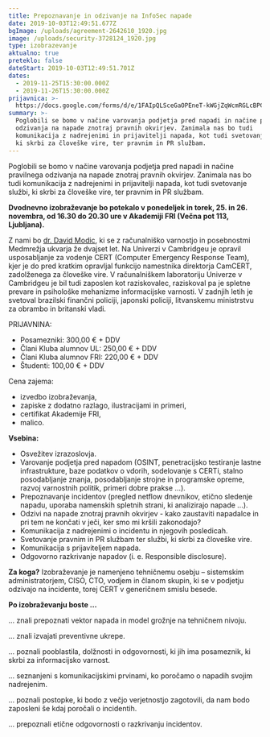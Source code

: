 ```yaml
---
title: Prepoznavanje in odzivanje na InfoSec napade
date: 2019-10-03T12:49:51.677Z
bgImage: /uploads/agreement-2642610_1920.jpg
image: /uploads/security-3728124_1920.jpg
type: izobrazevanje
aktualno: true
preteklo: false
dateStart: 2019-10-03T12:49:51.701Z
dates:
  - 2019-11-25T15:30:00.000Z
  - 2019-11-26T15:30:00.000Z
prijavnica: >-
  https://docs.google.com/forms/d/e/1FAIpQLSceGaOPEneT-kWGjZqWcmRGLcBPCr3qLEHBWhuCpLprFrIrCQ/viewform?usp=sf_link
summary: >-
  Poglobili se bomo v načine varovanja podjetja pred napadi in načine pravilnega
  odzivanja na napade znotraj pravnih okvirjev. Zanimala nas bo tudi
  komunikacija z nadrejenimi in prijavitelji napada, kot tudi svetovanje službi,
  ki skrbi za človeške vire, ter pravnim in PR službam.
---
```

Poglobili se bomo v načine varovanja podjetja pred napadi in načine pravilnega odzivanja na napade znotraj pravnih okvirjev. Zanimala nas bo tudi komunikacija z nadrejenimi in prijavitelji napada, kot tudi svetovanje službi, ki skrbi za človeške vire, ter pravnim in PR službam. 

**Dvodnevno izobraževanje bo potekalo v ponedeljek in torek, 25. in 26. novembra, od 16.30 do 20.30 ure v Akademiji FRI (Večna pot 113, Ljubljana).** 

Z nami bo [dr. David Modic](https://akademijafri.si/izvajalci/david-modic/), ki se z računalniško varnostjo in posebnostmi Medmrežja ukvarja že dvajset let. Na Univerzi v Cambridgeu je opravil usposabljanje za vodenje CERT (Computer Emergency Response Team), kjer je do pred kratkim opravljal funkcijo namestnika direktorja CamCERT, zadolženega za človeške vire. V računalniškem laboratoriju Univerze v Cambridgeu je bil tudi zaposlen kot raziskovalec, raziskoval pa je spletne prevare in psihološke mehanizme informacijske varnosti. V zadnjih letih je svetoval brazilski finančni policiji, japonski policiji, litvanskemu ministrstvu za obrambo in britanski vladi. 

PRIJAVNINA: 

* Posamezniki: 300,00 € + DDV
* Člani Kluba alumnov UL: 250,00 € + DDV
* Člani Kluba alumnov FRI: 220,00 € + DDV
* Študenti: 100,00 € + DDV

Cena zajema:

* izvedbo izobraževanja,
* zapiske z dodatno razlago, ilustracijami in primeri,
* certifikat Akademije FRI,
* malico.

**Vsebina:**

* Osvežitev izrazoslovja.
* Varovanje podjetja pred napadom (OSINT, penetracijsko testiranje lastne infrastrukture, baze podatkov o vdorih, sodelovanje s CERTi, stalno posodabljanje znanja, posodabljanje strojne in programske opreme, razvoj varnostnih politik, primeri dobre prakse …).
* Prepoznavanje incidentov (pregled netflow dnevnikov, etično sledenje napadu, uporaba namenskih spletnih strani, ki analizirajo napade …).
* Odzivi na napade znotraj pravnih okvirjev - kako zaustaviti napadalce in pri tem ne končati v ječi, ker smo mi kršili zakonodajo?
* Komunikacija z nadrejenimi o incidentu in njegovih posledicah.
* Svetovanje pravnim in PR službam ter službi, ki skrbi za človeške vire.
* Komunikacija s prijaviteljem napada.
* Odgovorno razkrivanje napadov (i. e. Responsible disclosure).

**Za koga?**
Izobraževanje je namenjeno tehničnemu osebju – sistemskim administratorjem, CISO, CTO, vodjem in članom skupin, ki se v podjetju odzivajo na incidente, torej CERT v generičnem smislu besede.

**Po izobraževanju boste …**

… znali prepoznati vektor napada in model grožnje na tehničnem nivoju.

… znali izvajati preventivne ukrepe.

… poznali pooblastila, dolžnosti in odgovornosti, ki jih ima posameznik, ki skrbi za informacijsko varnost.

… seznanjeni s komunikacijskimi prvinami, ko poročamo o napadih svojim nadrejenim.

… poznali postopke, ki bodo z večjo verjetnostjo zagotovili, da nam bodo zaposleni še kdaj poročali o incidentih.

… prepoznali etične odgovornosti o razkrivanju incidentov.
